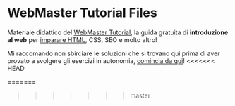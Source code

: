 # WebMaster Tutorial Files

Materiale didattico del [WebMaster Tutorial](http://nemboweb.com/corsi/webmaster-tutorial), 
la guida gratuita di **introduzione al web** per 
[imparare HTML](http://nemboweb.com/corsi/webmaster-tutorial/guida-html), CSS, SEO e molto altro!

Mi raccomando non sbirciare le soluzioni che si trovano qui prima di aver provato 
a svolgere gli esercizi in autonomia, [comincia da qui](http://nemboweb.com/corsi/webmaster-tutorial)!
<<<<<<< HEAD

=======
>>>>>>> master
